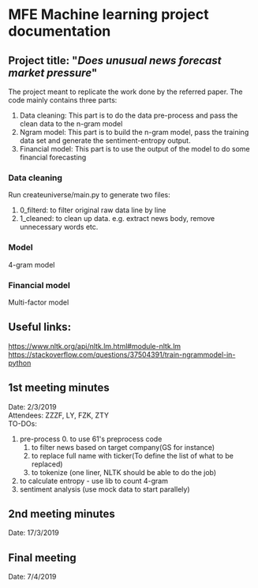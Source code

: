 MFE Machine learning  project documentation
================================================

## Project title: "***Does unusual news forecast market pressure***"
The project meant to replicate the work done by the referred paper. The code mainly contains three parts:
1. Data cleaning: This part is to do the data pre-process and pass the clean data to the n-gram model
2. Ngram model: This part is to build the n-gram model, pass the training data set and generate the sentiment-entropy output.
3. Financial model: This part is to use the output of the model to do some financial forecasting


### Data cleaning

Run createuniverse/main.py to generate two files:
1. 0_filterd: to filter original raw data line by line
2. 1_cleaned: to clean up data. e.g. extract news body, remove unnecessary words etc.

### Model
4-gram model

### Financial model
Multi-factor model


## Useful links:
https://www.nltk.org/api/nltk.lm.html#module-nltk.lm <br/>
https://stackoverflow.com/questions/37504391/train-ngrammodel-in-python

## 1st meeting minutes
Date: 2/3/2019 \
Attendees: ZZZF, LY, FZK, ZTY \
TO-DOs:
1. pre-process
	0. to use 61's preprocess code
	1. to filter news based on target company(GS for instance)
	2. to replace full name with ticker(To define the list of what to be replaced)
	3. to tokenize (one liner, NLTK should be able to do the job)
2. to calculate entropy - use lib to count 4-gram
3. sentiment analysis (use mock data to start parallely)

## 2nd meeting minutes
Date: 17/3/2019

## Final meeting
Date: 7/4/2019
